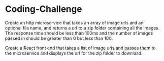 # Coding-Challenge

Create an http microservice that takes an array of image urls and an optional file name, and returns a url to a zip folder containing all the images. The response time should be less than 100ms and the number of images passed in should be greater than 0 but less than 100.

Create a React front end that takes a list of image urls and passes them to the microservice and displays the url for the zip folder to download.
